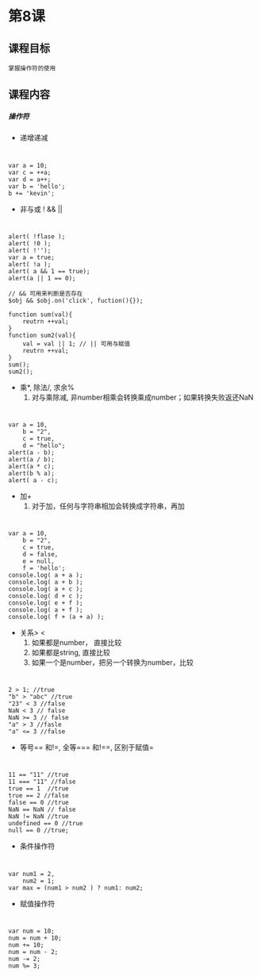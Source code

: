# 第8课
## 课程目标
    掌握操作符的使用
## 课程内容
##### 操作符
- 递增递减

#
    var a = 10;
    var c = ++a;
    var d = a++;
    var b = 'hello';    
    b += 'kevin';
   
- 非与或 ! && ||

#
    alert( !flase );
    alert( !0 );
    alert( !'');
    var a = true;
    alert( !a );
    alert( a && 1 == true); 
    alert(a || 1 == 0);
    
    // && 可用来判断是否存在
    $obj && $obj.on('click', fuction(){});
    
    function sum(val){
        reutrn ++val;
    }
    function sum2(val){
        val = val || 1; // || 可用与赋值
        reutrn ++val;
    }
    sum();
    sum2();

- 乘*, 除法/, 求余%
    1. 对与乘除减, 非number相乘会转换乘成number；如果转换失败返还NaN

#
    var a = 10,
        b = "2",
        c = true,
        d = "hello";
    alert(a - b);
    alert(a / b);
    alert(a * c);
    alert(b % a);
    alert( a - c);
    
- 加+
    1. 对于加，任何与字符串相加会转换成字符串，再加

#
    var a = 10,
        b = "2",
        c = true,
        d = false,
        e = null,
        f = 'hello';
    console.log( a + a );
    console.log( a + b );
    console.log( a + c );
    console.log( d + c );
    console.log( e + f );
    console.log( a + f );
    console.log( f + (a + a) );

- 关系> <
    1. 如果都是number， 直接比较
    2. 如果都是string, 直接比较
    3. 如果一个是number，把另一个转换为number，比较

#
    2 > 1; //true
    "b" > "abc" //true
    "23" < 3 //false
    NaN < 3 // false
    NaN >= 3 // false
    "a" > 3 //fasle
    "a" <= 3 //false

- 等号== 和!=, 全等=== 和!==, 区别于赋值=

# 
    11 == "11" //true
    11 === "11" //false
    true == 1  //true
    true == 2 //false
    false == 0 //true
    NaN == NaN // false
    NaN != NaN //true
    undefined == 0 //true
    null == 0 //true;

- 条件操作符

#
    var num1 = 2,
        num2 = 1;
    var max = (num1 > num2 ) ? num1: num2;

- 赋值操作符

#
    var num = 10;
    num = num + 10;
    num += 10;
    num = num - 2;
    num -= 2;
    num %= 3;
    
     



